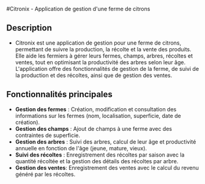#Citronix - Application de gestion d'une ferme de citrons

## Description

- Citronix est une application de gestion pour une ferme de citrons, permettant de suivre la production, la récolte et la vente des produits. Elle aide les fermiers à gérer leurs fermes, champs, arbres, récoltes et ventes, tout en optimisant la productivité des arbres selon leur âge. L'application offre des fonctionnalités de gestion de la ferme, de suivi de la production et des récoltes, ainsi que de gestion des ventes.

## Fonctionnalités principales

- **Gestion des fermes** : Création, modification et consultation des informations sur les fermes (nom, localisation, superficie, date de création).
- **Gestion des champs** : Ajout de champs à une ferme avec des contraintes de superficie.
- **Gestion des arbres** : Suivi des arbres, calcul de leur âge et productivité annuelle en fonction de l'âge (jeune, mature, vieux).
- **Suivi des récoltes** : Enregistrement des récoltes par saison avec la quantité récoltée et la gestion des détails des récoltes par arbre.
- **Gestion des ventes**: Enregistrement des ventes avec le calcul du revenu généré par les récoltes.

